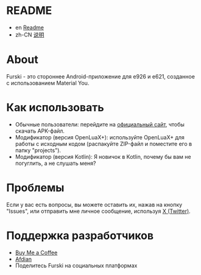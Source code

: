 # README
- en [Readme](https://github.com/SiberiaHusky/Furski/blob/main/README.md)
- zh-CN [说明](README.zh.md)

# About
Furski - это стороннее Android-приложение для e926 и e621, созданное с использованием Material You.

# Как использовать
- Обычные пользователи: перейдите на [официальный сайт](https://pj.hooskai.top/furski/), чтобы скачать APK-файл.
- Модификатор (версия OpenLuaX+): используйте OpenLuaX+ для работы с исходным кодом (распакуйте ZIP-файл и поместите его в папку "projects").
- Модификатор (версия Kotlin): Я новичок в Kotlin, почему бы вам не погуглить, а не слушать меня?

# Проблемы
Если у вас есть вопросы, вы можете оставить их, нажав на кнопку "Issues", или отправить мне личное сообщение, используя [X (Twitter)](https://twitter.com/hhusky0314).

# Поддержка разработчиков
- [Buy Me a Coffee](https://buymeacoffee.com/hooskai)
- [Afdian](https://afdian.net/a/hooskai)
- Поделитесь Furski на социальных платформах
